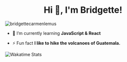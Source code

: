 <h1 align="center">Hi 👋, I'm Bridgette!</h1>
<p align="left"> <img src="https://komarev.com/ghpvc/?username=bridgettecarmenlemus&label=Profile%20views&color=0e75b6&style=flat" alt="bridgettecarmenlemus" /> </p>

- 🌱 I’m currently learning **JavaScript & React**

- ⚡ Fun fact **I like to hike the volcanoes of Guatemala.**


![Wakatime Stats](https://github-readme-stats.vercel.app/api/wakatime?username=bridgettecarmenlemus&theme=github_dark&layout=compact)
